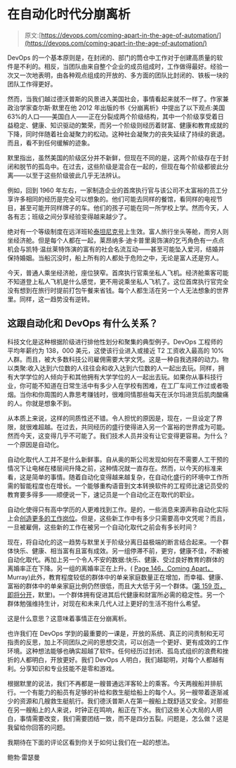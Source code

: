# 在自动化时代分崩离析

> 原文:[https://devops.com/coming-apart-in-the-age-of-automation/](https://devops.com/coming-apart-in-the-age-of-automation/)

DevOps 的一个基本原则是，在封闭的、部门的筒仓中工作对于创建高质量的软件是不利的。相反，当团队由来自整个企业的成员组成时，工作做得最好。经验一次又一次地表明，由各种观点组成的开放的、多方面的团队比封闭的、铁板一块的团队工作得更好。

然而，当我们越过德沃普斯的风景进入美国社会，事情看起来就不一样了。作家兼政治学家查尔斯·默里在他 2012 年出版的书《分崩离析》中提出了以下观点:美国 63%的人口——美国白人——正在分裂成两个阶级结构，其中一个阶级享受着日益稳定、健康、知识驱动的繁荣，而另一个阶级则经历着财富、健康和教育成就的下降，同时伴随着社会凝聚力的松动。这种社会凝聚力的丧失延续了持续的衰退。而且，看不到任何缓解的迹象。

默里指出，虽然美国的阶级区分并不新鲜，但现在不同的是，这两个阶级存在于封闭和脱节的孤岛中。在过去，这些阶级是混合在一起的，但现在每个阶级都彼此分离——以至于这些阶级彼此几乎无法辨认。

例如，回到 1960 年左右，一家制造企业的首席执行官与该公司不太富裕的员工分享许多相同的经历是完全可以想象的。他们可能去同样的餐馆，看同样的电视节目，甚至可能开同样牌子的车。他们的孩子可能在同一所学校上学。然而今天，人各有志；班级之间分享经验变得越来越少了。

绝对有一个等级制度在远洋班轮[泰坦尼克号](https://en.wikipedia.org/wiki/RMS_Titanic)上生效。富人旅行坐头等舱，而穷人则坐经济舱。但是每个人都在一起，莱昂纳多·迪卡普里奥饰演的乞丐角色有一点点机会与凯特·温丝莱特饰演的富有的社会名流互动——甚至可能坠入爱河，结婚并保持婚姻。当船沉没时，船上所有的人都处于危险之中，无论是富人还是穷人。

今天，普通人乘坐经济舱，座位狭窄。首席执行官乘坐私人飞机。经济舱乘客可能不知道登上私人飞机是什么感觉，更不用说乘坐私人飞机了。这位首席执行官完全没有想到在旅行时提前打包午餐来省钱。每个人都生活在另一个人无法想象的世界里。同样，这一趋势没有逆转。

## 这跟自动化和 DevOps 有什么关系？

科技文化是这种根据阶级进行排他性划分和聚集的典型例子。DevOps 工程师的平均年薪约为 138，000 美元，这使该行业进入或接近 T2 工资收入最高的 10%人群。而且，被大多数科技公司雇佣需要大学文凭。这是一种自我选择的动力。物以类聚:收入达到六位数的人往往会和收入达到六位数的人一起出去玩。同样，拥有大学学位的人倾向于和其他拥有大学学位的人一起出去玩。如果你从事科技行业，你可能不知道在日常生活中有多少人在学校有困难，在工厂车间工作过或者吸烟。当你和你周围的人靠思考赚钱时，很难同情那些每天在沃尔玛进货后肌肉酸痛的人。你就是想象不到。

从本质上来说，这样的同质性还不错。令人担忧的原因是，现在，一旦设定了界限，就很难超越。在过去，共同经历的盛行使得进入另一个富裕的世界成为可能。然而今天，这变得几乎不可能了。我们技术人员并没有让它变得更容易。为什么？一个原因是自动化。

自动化取代人工并不是什么新鲜事。自从奥的斯公司发现如何在不需要人工干预的情况下让电梯在楼层间升降之前，这种情况就一直存在。然而，以今天的标准来看，这是简单的事情。随着自动化变得越来越复杂，在自动化盛行的环境中工作所需的智能程度也在增长。一个能够重构语音到文本转换软件的工程师比速记员受的教育要多得多——顺便说一下，速记员是一个自动化正在取代的职业。

自动化使得只有高中学历的人更难找到工作。是的，一些消息来源声称自动化实际上会[创造更多的工作岗位](https://www.wsj.com/articles/seven-jobs-robots-will-createor-expand-1525054021)。但是，这些新工作中有多少只需要高中文凭呢？而且，一旦被雇佣，这些新的工作在被另一个自动化取代之前会有多长时间？

现在，将自动化的这一趋势与默里关于阶级分离日益极端的断言结合起来。一个群体快乐、健康、相当富有且富有成效。另一组停滞不前，更穷，健康不佳，不断被自动化取代。再加上另一个令人不安的数据:快乐、健康、受过良好教育的群体的离婚率正在下降。另一组的离婚率正在上升。( [Page 146，Coming Apart，](https://www.amazon.com/Coming-Apart-State-America-1960-2010/dp/030745343X/ref=sr_1_1) Murray)此外，教育程度较低的群体中的单亲家庭数量正在增加，而幸福、健康、富裕的群体中的单亲家庭比例仍然很低，而且大大低于另一个群体。([第 159 页，即将分开](https://www.amazon.com/Coming-Apart-State-America-1960-2010/dp/030745343X/ref=sr_1_1)，默里)。一个群体拥有促进其后代健康和财富所必需的稳定性。另一个群体勉强维持生计，对现在和未来几代人过上更好的生活不抱什么希望。

这是什么意思？这意味着事情正在分崩离析。

也许我们在 DevOps 学到的最重要的一课是，开放的系统、真正的问责制和无可指责的反思，加上不同团队之间的思想交流，可以创造一个更好、更有成效的工作环境。这种想法能够也确实超越了软件。任何经历过封闭、孤岛式组织的浪费和挫折的人都明白，开放更好。我们 DevOps 人明白，我们越聪明，对每个人都越有利。分享知识和专业技能不是零和游戏。

根据默里的说法，我们不再都是一艘普通远洋客轮上的乘客。今天两艘船并排航行。一个有能力的船员有足够的补给和救生艇给船上的每个人。另一艘带着逐渐减少的资源和几艘救生艇航行。我们德沃普斯人在第一艘船上既舒适又安全。对那些在另一艘船上的人来说，时钟正在鸣响，船正在下水。我们这些关心大局的人明白，事情需要改变，我们需要团结一致，而不是四分五裂。问题是，怎么做？这是我留给你回答的问题。

我期待在下面的评论区看到你关于如何让我们在一起的想法。

鲍勃·雷瑟曼